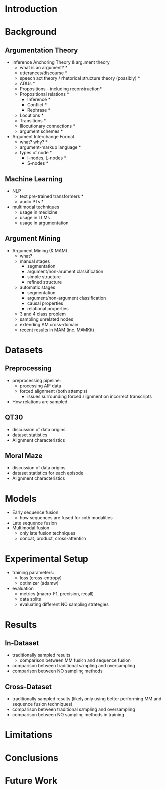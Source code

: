 # Introduction

# Background

## Argumentation Theory

- Inference Anchoring Theory & argument theory
  - what is an argument? *
  - utterances/discourse *
  - speech act theory / rhetorical structure theory (possibly) *
  - ADUs *
  - Propositions - including reconstruction*
  - Propositional relations *
    - Inference *
    - Conflict *
    - Rephrase *
  - Locutions *
  - Transitions *
  - Illocutionary connections *
  - argument schemes *
- Argument Interchange Format
  - what? why? *
  - argument-markup language *
  - types of node *
    - I-nodes, L-nodes *
    - S-nodes *

## Machine Learning

- NLP
  - text pre-trained transformers *
  - audio PTs *
- multimodal techniques
  - usage in medicine
  - usage in LLMs
  - usage in argumentation

## Argument Mining

- Argument Mining (& MAM)
  - what?
  - manual stages
    - segmentation
    - argument/non-arument classification
    - simple structure
    - refined structure
  - automatic stages
    - segmentation
    - argument/non-argument classification
    - causal properties
    - relational properties
  - 3 and 4 class problem
  - sampling unrelated nodes
  - extending AM cross-domain
  - recent results in MAM (inc. MAMKit)

# Datasets

## Preprocessing

- preprocessing pipeline:
  - processing AIF data
  - forced alignment (both attempts)
    - issues surrounding forced alignment on incorrect transcripts
- How relations are sampled

## QT30

- discussion of data origins
- dataset statistics
- Alignment characteristics

## Moral Maze

- discussion of data origins
- dataset statistics for each episode
- Alignment characteristics

# Models

- Early sequence fusion
  - how sequences are fused for both modalities
- Late sequence fusion
- Multimodal fusion
  - only late fusion techniques
  - concat, product, cross-attention

# Experimental Setup

- training parameters:
  - loss (cross-entropy)
  - optimizer (adamw)
- evaluation
  - metrics (macro-F1, precision, recall)
  - data splits
  - evaluating different NO sampling strategies

# Results

## In-Dataset

- traditionally sampled results
  - comparison between MM fusion and sequence fusion
- comparison between traditional sampling and oversampling
- comparison between NO sampling methods

## Cross-Dataset

- traditionally sampled results (likely only using better performing MM and sequence fusion techniques)
- comparison between traditional sampling and oversampling
- comparison between NO sampling methods in training

# Limitations

# Conclusions

# Future Work
